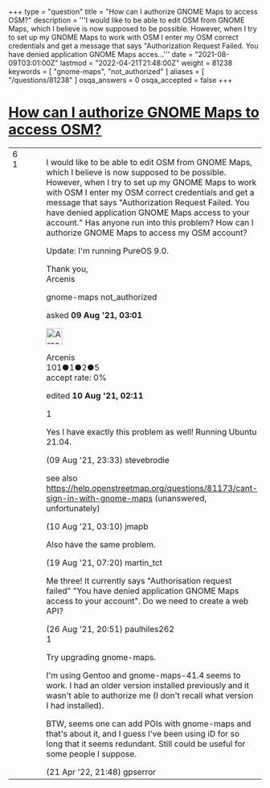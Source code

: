 +++
type = "question"
title = "How can I authorize GNOME Maps to access OSM?"
description = '''I would like to be able to edit OSM from GNOME Maps, which I believe is now supposed to be possible. However, when I try to set up my GNOME Maps to work with OSM I enter my OSM correct credentials and get a message that says &quot;Authorization Request Failed. You have denied application GNOME Maps acces...'''
date = "2021-08-09T03:01:00Z"
lastmod = "2022-04-21T21:48:00Z"
weight = 81238
keywords = [ "gnome-maps", "not_authorized" ]
aliases = [ "/questions/81238" ]
osqa_answers = 0
osqa_accepted = false
+++

<div class="headNormal">

# [How can I authorize GNOME Maps to access OSM?](/questions/81238/how-can-i-authorize-gnome-maps-to-access-osm)

</div>

<div id="main-body">

<div id="askform">

<table id="question-table" style="width:100%;">
<colgroup>
<col style="width: 50%" />
<col style="width: 50%" />
</colgroup>
<tbody>
<tr>
<td style="width: 30px; vertical-align: top"><div class="vote-buttons">
<span id="post-81238-upvote" class="ajax-command post-vote up" rel="nofollow" title="I like this post (click again to cancel)"> </span>
<div id="post-81238-score" class="post-score" title="current number of votes">
6
</div>
<span id="post-81238-downvote" class="ajax-command post-vote down" rel="nofollow" title="I dont like this post (click again to cancel)"> </span> <span id="favorite-mark" class="ajax-command favorite-mark" rel="nofollow" title="mark/unmark this question as favorite (click again to cancel)"> </span>
<div id="favorite-count" class="favorite-count">
1
</div>
</div></td>
<td><div id="item-right">
<div class="question-body">
<p>I would like to be able to edit OSM from GNOME Maps, which I believe is now supposed to be possible. However, when I try to set up my GNOME Maps to work with OSM I enter my OSM correct credentials and get a message that says "Authorization Request Failed. You have denied application GNOME Maps access to your account." Has anyone run into this problem? How can I authorize GNOME Maps to access my OSM account?</p>
<p>Update: I'm running PureOS 9.0.</p>
<p>Thank you,<br />
Arcenis</p>
</div>
<div id="question-tags" class="tags-container tags">
<span class="post-tag tag-link-gnome-maps" rel="tag" title="see questions tagged &#39;gnome-maps&#39;">gnome-maps</span> <span class="post-tag tag-link-not_authorized" rel="tag" title="see questions tagged &#39;not_authorized&#39;">not_authorized</span>
</div>
<div id="question-controls" class="post-controls">
&#10;</div>
<div class="post-update-info-container">
<div class="post-update-info post-update-info-user">
<p>asked <strong>09 Aug '21, 03:01</strong></p>
<img src="https://secure.gravatar.com/avatar/2bd7f41a1d3b2ddb261410cfa480d378?s=32&amp;d=identicon&amp;r=g" class="gravatar" width="32" height="32" alt="Arcenis&#39;s gravatar image" />
<p><span>Arcenis</span><br />
<span class="score" title="101 reputation points">101</span><span title="1 badges"><span class="badge1">●</span><span class="badgecount">1</span></span><span title="2 badges"><span class="silver">●</span><span class="badgecount">2</span></span><span title="5 badges"><span class="bronze">●</span><span class="badgecount">5</span></span><br />
<span class="accept_rate" title="Rate of the user&#39;s accepted answers">accept rate:</span> <span title="Arcenis has no accepted answers">0%</span> </br></p>
</div>
<div class="post-update-info post-update-info-edited">
<p><span> edited <strong>10 Aug '21, 02:11</strong> </span></p>
</div>
</div>
<div id="comments-container-81238" class="comments-container">
<span id="81248"></span>
<div id="comment-81248" class="comment">
<div id="post-81248-score" class="comment-score">
1
</div>
<div class="comment-text">
<p>Yes I have exactly this problem as well! Running Ubuntu 21.04.</p>
</div>
<div id="comment-81248-info" class="comment-info">
<span class="comment-age">(09 Aug '21, 23:33)</span> <span class="comment-user userinfo">stevebrodie</span>
</div>
</div>
<span id="81249"></span>
<div id="comment-81249" class="comment">
<div id="post-81249-score" class="comment-score">
&#10;</div>
<div class="comment-text">
<p>see also <a href="https://help.openstreetmap.org/questions/81173/cant-sign-in-with-gnome-maps">https://help.openstreetmap.org/questions/81173/cant-sign-in-with-gnome-maps</a> (unanswered, unfortunately)</p>
</div>
<div id="comment-81249-info" class="comment-info">
<span class="comment-age">(10 Aug '21, 03:10)</span> <span class="comment-user userinfo">jmapb</span>
</div>
</div>
<span id="81362"></span>
<div id="comment-81362" class="comment">
<div id="post-81362-score" class="comment-score">
&#10;</div>
<div class="comment-text">
<p>Also have the same problem.</p>
</div>
<div id="comment-81362-info" class="comment-info">
<span class="comment-age">(19 Aug '21, 07:20)</span> <span class="comment-user userinfo">martin_tct</span>
</div>
</div>
<span id="81511"></span>
<div id="comment-81511" class="comment">
<div id="post-81511-score" class="comment-score">
&#10;</div>
<div class="comment-text">
<p>Me three! It currently says "Authorisation request failed" "You have denied application GNOME Maps access to your account". Do we need to create a web API?</p>
</div>
<div id="comment-81511-info" class="comment-info">
<span class="comment-age">(26 Aug '21, 20:51)</span> <span class="comment-user userinfo">paulhiles262</span>
</div>
</div>
<span id="84245"></span>
<div id="comment-84245" class="comment">
<div id="post-84245-score" class="comment-score">
1
</div>
<div class="comment-text">
<p>Try upgrading gnome-maps.</p>
<p>I'm using Gentoo and gnome-maps-41.4 seems to work. I had an older version installed previously and it wasn't able to authorize me (I don't recall what version I had installed).</p>
<p>BTW, seems one can add POIs with gnome-maps and that's about it, and I guess I've been using iD for so long that it seems redundant. Still could be useful for some people I suppose.</p>
</div>
<div id="comment-84245-info" class="comment-info">
<span class="comment-age">(21 Apr '22, 21:48)</span> <span class="comment-user userinfo">gpserror</span>
</div>
</div>
</div>
<div id="comment-tools-81238" class="comment-tools">
&#10;</div>
<div class="clear">
&#10;</div>
<div id="comment-81238-form-container" class="comment-form-container">
&#10;</div>
<div class="clear">
&#10;</div>
</div></td>
</tr>
</tbody>
</table>

</div>

</div>

